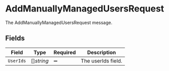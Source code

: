 # AddManuallyManagedUsersRequest

The AddManuallyManagedUsersRequest message.


## Fields

| Field              | Type               | Required           | Description        |
| ------------------ | ------------------ | ------------------ | ------------------ |
| `UserIds`          | []*string*         | :heavy_minus_sign: | The userIds field. |